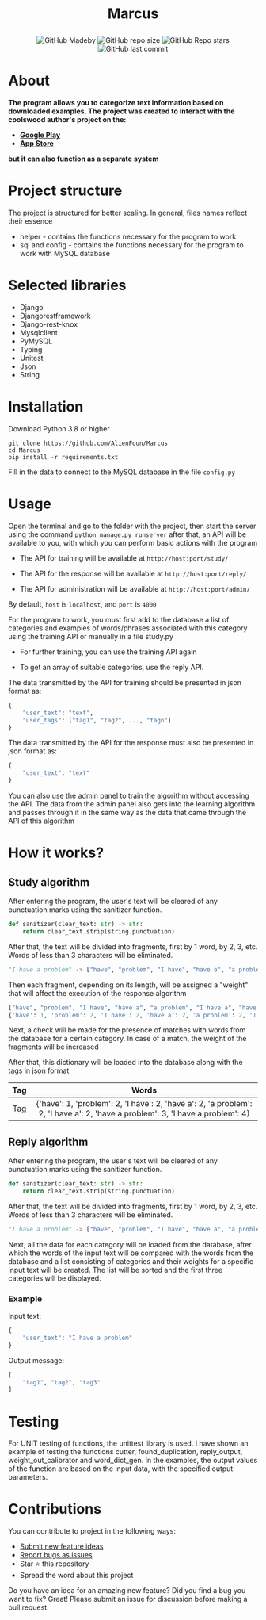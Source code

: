 # <p align="center">Marcus</p>
<p align="center"><img alt="GitHub Madeby" src="https://img.shields.io/badge/made%20by-AlienFoun-blue"> <img alt="GitHub repo size" src="https://img.shields.io/github/repo-size/AlienFoun/Marcus"> <img alt="GitHub Repo stars" src="https://img.shields.io/github/stars/Alienfoun/marcus?style=social"> <img alt="GitHub last commit" src="https://img.shields.io/github/last-commit/AlienFoun/Marcus"> </p>

# About
**The program allows you to categorize text information based on downloaded examples. The project was created to interact with the coolswood author's project on the:**

* **[Google Play](https://play.google.com/store/apps/details?id=com.coffye.mindhealthy&hl=ru&gl=US)**
* **[App Store](https://apps.apple.com/ru/app/дневник-ментального-здоровья/id1568125612)**

**but it can also function as a separate system**

# Project structure
The project is structured for better scaling. In general, files names reflect their essence
* helper - contains the functions necessary for the program to work
* sql and config - contains the functions necessary for the program to work with MySQL database

# Selected libraries
* Django
* Djangorestframework
* Django-rest-knox
* Mysqlclient
* PyMySQL
* Typing
* Unitest
* Json
* String

# Installation
Download Python 3.8 or higher

```
git clone https://github.com/AlienFoun/Marcus
cd Marcus
pip install -r requirements.txt
```

Fill in the data to connect to the MySQL database in the file `config.py`

# Usage

Open the terminal and go to the folder with the project, then start the server using the command `python manage.py runserver` after that, an API will be available to you, with which you can perform basic actions with the program

* The API for training will be available at `http://host:port/study/`

* The API for the response will be available at `http://host:port/reply/`

* The API for administration will be available at `http://host:port/admin/`

By default, `host` is `localhost`, and `port` is `4000`

For the program to work, you must first add to the database a list of categories and examples of words/phrases associated with this category using the training API or manually in a file study.py

* For further training, you can use the training API again

* To get an array of suitable categories, use the reply API.

The data transmitted by the API for training should be presented in json format as:
```Python
{
	"user_text": "text",
	"user_tags": ["tag1", "tag2", ..., "tagn"]
}
```

The data transmitted by the API for the response must also be presented in json format as:

```Python
{
	"user_text": "text"
}
```
You can also use the admin panel to train the algorithm without accessing the API. The data from the admin panel also gets into the learning algorithm and passes through it in the same way as the data that came through the API of this algorithm

# How it works?

## Study algorithm

After entering the program, the user's text will be cleared of any punctuation marks using the sanitizer function.

```Python
def sanitizer(clear_text: str) -> str:
    return clear_text.strip(string.punctuation)
```
After that, the text will be divided into fragments, first by 1 word, by 2, 3, etc. Words of less than 3 characters will be eliminated.
```Python
"I have a problem" -> ["have", "problem", "I have", "have a", "a problem", "I have a", "have a problem", "I have a problem"]
```
Then each fragment, depending on its length, will be assigned a "weight" that will affect the execution of the response algorithm

```Python
["have", "problem", "I have", "have a", "a problem", "I have a", "have a problem", "I have a problem"] ->
{'have': 1, 'problem': 2, 'I have': 2, 'have a': 2, 'a problem': 2, 'I have a': 2, 'have a problem': 3, 'I have a problem': 4}
```

Next, a check will be made for the presence of matches with words from the database for a certain category. In case of a match, the weight of the fragments will be increased

After that, this dictionary will be loaded into the database along with the tags in json format

| Tag | Words |
|:---------:|:---------:|
| Tag | {'have': 1, 'problem': 2, 'I have': 2, 'have a': 2, 'a problem': 2, 'I have a': 2, 'have a problem': 3, 'I have a problem': 4} |


## Reply algorithm

After entering the program, the user's text will be cleared of any punctuation marks using the sanitizer function.

```Python
def sanitizer(clear_text: str) -> str:
    return clear_text.strip(string.punctuation)
```
After that, the text will be divided into fragments, first by 1 word, by 2, 3, etc. Words of less than 3 characters will be eliminated.
```Python
"I have a problem" -> ["have", "problem", "I have", "have a", "a problem", "I have a", "have a problem", "I have a problem"]
```
Next, all the data for each category will be loaded from the database, after which the words of the input text will be compared with the words from the database and a list consisting of categories and their weights for a specific input text will be created. The list will be sorted and the first three categories will be displayed.

### Example

Input text:
```Python
{
	"user_text": "I have a problem"
}
```

Output message:

```Python
[
  	"tag1", "tag2", "tag3"
]
```
# Testing

For UNIT testing of functions, the unittest library is used. I have shown an example of testing the functions cutter, found_duplication, reply_output, weight_out_calibrator and word_dict_gen. In the examples, the output values of the function are based on the input data, with the specified output parameters.

# Contributions

You can contribute to project in the following ways:

* [Submit new feature ideas](https://github.com/AlienFoun/Marcus/issues)
* [Report bugs as issues](https://github.com/AlienFoun/Marcus/issues)
* Star ⭐ this repository
* Spread the word about this project

Do you have an idea for an amazing new feature? Did you find a bug you want to fix? Great! Please submit an issue for discussion before making a pull request.
